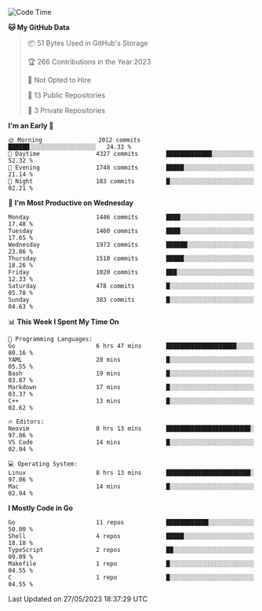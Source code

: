 <!--START_SECTION:waka-->
![Code Time](http://img.shields.io/badge/Code%20Time-15%20hrs%2033%20mins-blue)

**🐱 My GitHub Data** 

> 📦 51 Bytes Used in GitHub's Storage 
 > 
> 🏆 266 Contributions in the Year 2023
 > 
> 🚫 Not Opted to Hire
 > 
> 📜 13 Public Repositories 
 > 
> 🔑 3 Private Repositories 
 > 
**I'm an Early 🐤** 

```text
🌞 Morning                2012 commits        ██████░░░░░░░░░░░░░░░░░░░   24.33 % 
🌆 Daytime                4327 commits        █████████████░░░░░░░░░░░░   52.32 % 
🌃 Evening                1748 commits        █████░░░░░░░░░░░░░░░░░░░░   21.14 % 
🌙 Night                  183 commits         █░░░░░░░░░░░░░░░░░░░░░░░░   02.21 % 
```
📅 **I'm Most Productive on Wednesday** 

```text
Monday                   1446 commits        ████░░░░░░░░░░░░░░░░░░░░░   17.48 % 
Tuesday                  1460 commits        ████░░░░░░░░░░░░░░░░░░░░░   17.65 % 
Wednesday                1973 commits        ██████░░░░░░░░░░░░░░░░░░░   23.86 % 
Thursday                 1510 commits        █████░░░░░░░░░░░░░░░░░░░░   18.26 % 
Friday                   1020 commits        ███░░░░░░░░░░░░░░░░░░░░░░   12.33 % 
Saturday                 478 commits         █░░░░░░░░░░░░░░░░░░░░░░░░   05.78 % 
Sunday                   383 commits         █░░░░░░░░░░░░░░░░░░░░░░░░   04.63 % 
```


📊 **This Week I Spent My Time On** 

```text
💬 Programming Languages: 
Go                       6 hrs 47 mins       ████████████████████░░░░░   80.16 % 
YAML                     28 mins             █░░░░░░░░░░░░░░░░░░░░░░░░   05.55 % 
Bash                     19 mins             █░░░░░░░░░░░░░░░░░░░░░░░░   03.87 % 
Markdown                 17 mins             █░░░░░░░░░░░░░░░░░░░░░░░░   03.37 % 
C++                      13 mins             █░░░░░░░░░░░░░░░░░░░░░░░░   02.62 % 

🔥 Editors: 
Neovim                   8 hrs 13 mins       ████████████████████████░   97.06 % 
VS Code                  14 mins             █░░░░░░░░░░░░░░░░░░░░░░░░   02.94 % 

💻 Operating System: 
Linux                    8 hrs 13 mins       ████████████████████████░   97.06 % 
Mac                      14 mins             █░░░░░░░░░░░░░░░░░░░░░░░░   02.94 % 
```

**I Mostly Code in Go** 

```text
Go                       11 repos            ████████████░░░░░░░░░░░░░   50.00 % 
Shell                    4 repos             █████░░░░░░░░░░░░░░░░░░░░   18.18 % 
TypeScript               2 repos             ██░░░░░░░░░░░░░░░░░░░░░░░   09.09 % 
Makefile                 1 repo              █░░░░░░░░░░░░░░░░░░░░░░░░   04.55 % 
C                        1 repo              █░░░░░░░░░░░░░░░░░░░░░░░░   04.55 % 
```




 Last Updated on 27/05/2023 18:37:29 UTC
<!--END_SECTION:waka-->
